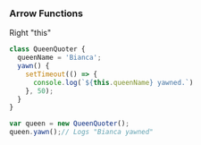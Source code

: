 ### Arrow Functions

Right "this"

```typescript
class QueenQuoter {
  queenName = 'Bianca';
  yawn() {
    setTimeout(() => {
      console.log(`${this.queenName} yawned.`)
    }, 50);
  }
}

var queen = new QueenQuoter();
queen.yawn();// Logs "Bianca yawned"
```